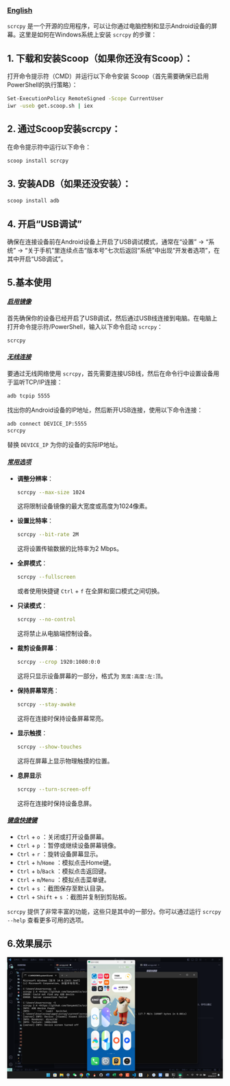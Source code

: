 ### [English](README_en.md)

`scrcpy` 是一个开源的应用程序，可以让你通过电脑控制和显示Android设备的屏幕。这里是如何在Windows系统上安装 `scrcpy` 的步骤：

## 1. **下载和安装Scoop**（如果你还没有Scoop）：

   打开命令提示符（CMD）并运行以下命令安装 Scoop（首先需要确保已启用PowerShell的执行策略）：

```bash
Set-ExecutionPolicy RemoteSigned -Scope CurrentUser
iwr -useb get.scoop.sh | iex
```

## 2. **通过Scoop安装scrcpy**：

   在命令提示符中运行以下命令：

```bash
scoop install scrcpy
```

## 3. **安装ADB**（如果还没安装）：

```bash
scoop install adb
```

## 4. **开启“USB调试”**

   确保在连接设备前在Android设备上开启了USB调试模式，通常在“设置” -> “系统” -> “关于手机”里连续点击“版本号”七次后返回“系统”中出现“开发者选项”，在其中开启“USB调试”。

## 5.基本使用

#### <u>*启用镜像*</u>

首先确保你的设备已经开启了USB调试，然后通过USB线连接到电脑。在电脑上打开命令提示符/PowerShell，输入以下命令启动 `scrcpy`：

```bash
scrcpy
```

#### <u>*无线连接*</u>

要通过无线网络使用 `scrcpy`，首先需要连接USB线，然后在命令行中设置设备用于监听TCP/IP连接：

```bash
adb tcpip 5555
```

找出你的Android设备的IP地址，然后断开USB连接，使用以下命令连接：

```bash
adb connect DEVICE_IP:5555
scrcpy
```

替换 `DEVICE_IP` 为你的设备的实际IP地址。

#### <u>*常用选项*</u>

- **调整分辨率**：
  
  ```bash
  scrcpy --max-size 1024
  ```
  
  这将限制设备镜像的最大宽度或高度为1024像素。

- **设置比特率**：
  
  ```bash
  scrcpy --bit-rate 2M
  ```
  
  这将设置传输数据的比特率为2 Mbps。

- **全屏模式**：
  
  ```bash
  scrcpy --fullscreen
  ```
  
  或者使用快捷键 `Ctrl` + `f` 在全屏和窗口模式之间切换。

- **只读模式**：
  
  ```bash
  scrcpy --no-control
  ```
  
  这将禁止从电脑端控制设备。

- **裁剪设备屏幕**：
  
  ```bash
  scrcpy --crop 1920:1080:0:0
  ```
  
  这将只显示设备屏幕的一部分，格式为 `宽度:高度:左:顶`。

- **保持屏幕常亮**：
  
  ```bash
  scrcpy --stay-awake
  ```
  
  这将在连接时保持设备屏幕常亮。

- **显示触摸**：
  
  ```bash
  scrcpy --show-touches
  ```
  
  这将在屏幕上显示物理触摸的位置。

- **息屏显示**
  
  ```bash
  scrcpy --turn-screen-off
  ```
  
  这将在连接时保持设备息屏。

#### <u>*键盘快捷键*</u>

- `Ctrl` + `o` ：关闭或打开设备屏幕。
- `Ctrl` + `p` ：暂停或继续设备屏幕镜像。
- `Ctrl` + `r` ：旋转设备屏幕显示。
- `Ctrl` + `h`/`Home` ：模拟点击Home键。
- `Ctrl` + `b`/`Back` ：模拟点击返回键。
- `Ctrl` + `m`/`Menu` ：模拟点击菜单键。
- `Ctrl` + `s` ：截图保存至默认目录。
- `Ctrl` + `Shift` + `s` ：截图并复制到剪贴板。

`scrcpy` 提供了非常丰富的功能，这些只是其中的一部分。你可以通过运行 `scrcpy --help` 查看更多可用的选项。

## 6.**效果展示**
![](scrcpy.png)
